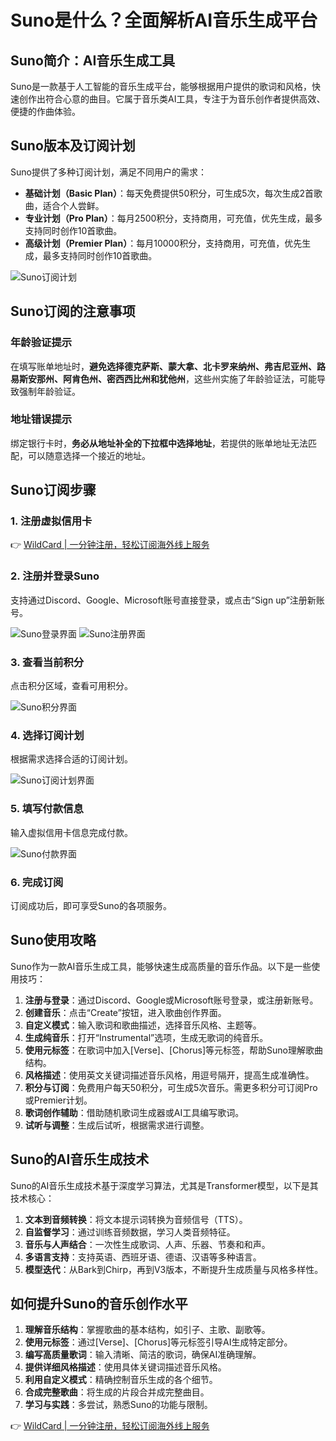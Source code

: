 # Suno是什么？全面解析AI音乐生成平台

## Suno简介：AI音乐生成工具

Suno是一款基于人工智能的音乐生成平台，能够根据用户提供的歌词和风格，快速创作出符合心意的曲目。它属于音乐类AI工具，专注于为音乐创作者提供高效、便捷的作曲体验。

## Suno版本及订阅计划

Suno提供了多种订阅计划，满足不同用户的需求：

- **基础计划（Basic Plan）**：每天免费提供50积分，可生成5次，每次生成2首歌曲，适合个人尝鲜。
- **专业计划（Pro Plan）**：每月2500积分，支持商用，可充值，优先生成，最多支持同时创作10首歌曲。
- **高级计划（Premier Plan）**：每月10000积分，支持商用，可充值，优先生成，最多支持同时创作10首歌曲。

![Suno订阅计划](https://bbtdd.com/img/1258509378.webp)

## Suno订阅的注意事项

### 年龄验证提示
在填写账单地址时，**避免选择德克萨斯、蒙大拿、北卡罗来纳州、弗吉尼亚州、路易斯安那州、阿肯色州、密西西比州和犹他州**，这些州实施了年龄验证法，可能导致强制年龄验证。

### 地址错误提示
绑定银行卡时，**务必从地址补全的下拉框中选择地址**，若提供的账单地址无法匹配，可以随意选择一个接近的地址。

## Suno订阅步骤

### 1. 注册虚拟信用卡
👉 [WildCard | 一分钟注册，轻松订阅海外线上服务](https://bbtdd.com/WildCard)

### 2. 注册并登录Suno
支持通过Discord、Google、Microsoft账号直接登录，或点击“Sign up”注册新账号。

![Suno登录界面](https://bbtdd.com/img/9207434026.webp)
![Suno注册界面](https://bbtdd.com/img/124921770446.webp)

### 3. 查看当前积分
点击积分区域，查看可用积分。

![Suno积分界面](https://bbtdd.com/img/24641803825.webp)

### 4. 选择订阅计划
根据需求选择合适的订阅计划。

![Suno订阅计划界面](https://bbtdd.com/img/1878202855.webp)

### 5. 填写付款信息
输入虚拟信用卡信息完成付款。

![Suno付款界面](https://bbtdd.com/img/51669733564138.webp)

### 6. 完成订阅
订阅成功后，即可享受Suno的各项服务。

## Suno使用攻略

Suno作为一款AI音乐生成工具，能够快速生成高质量的音乐作品。以下是一些使用技巧：

1. **注册与登录**：通过Discord、Google或Microsoft账号登录，或注册新账号。
2. **创建音乐**：点击“Create”按钮，进入歌曲创作界面。
3. **自定义模式**：输入歌词和歌曲描述，选择音乐风格、主题等。
4. **生成纯音乐**：打开“Instrumental”选项，生成无歌词的纯音乐。
5. **使用元标签**：在歌词中加入[Verse]、[Chorus]等元标签，帮助Suno理解歌曲结构。
6. **风格描述**：使用英文关键词描述音乐风格，用逗号隔开，提高生成准确性。
7. **积分与订阅**：免费用户每天50积分，可生成5次音乐。需更多积分可订阅Pro或Premier计划。
8. **歌词创作辅助**：借助随机歌词生成器或AI工具编写歌词。
9. **试听与调整**：生成后试听，根据需求进行调整。

## Suno的AI音乐生成技术

Suno的AI音乐生成技术基于深度学习算法，尤其是Transformer模型，以下是其技术核心：

1. **文本到音频转换**：将文本提示词转换为音频信号（TTS）。
2. **自监督学习**：通过训练音频数据，学习人类音频特征。
3. **音乐与人声结合**：一次性生成歌词、人声、乐器、节奏和和声。
4. **多语言支持**：支持英语、西班牙语、德语、汉语等多种语言。
5. **模型迭代**：从Bark到Chirp，再到V3版本，不断提升生成质量与风格多样性。

## 如何提升Suno的音乐创作水平

1. **理解音乐结构**：掌握歌曲的基本结构，如引子、主歌、副歌等。
2. **使用元标签**：通过[Verse]、[Chorus]等元标签引导AI生成特定部分。
3. **编写高质量歌词**：输入清晰、简洁的歌词，确保AI准确理解。
4. **提供详细风格描述**：使用具体关键词描述音乐风格。
5. **利用自定义模式**：精确控制音乐生成的各个细节。
6. **合成完整歌曲**：将生成的片段合并成完整曲目。
7. **学习与实践**：多尝试，熟悉Suno的功能与限制。

👉 [WildCard | 一分钟注册，轻松订阅海外线上服务](https://bbtdd.com/WildCard)